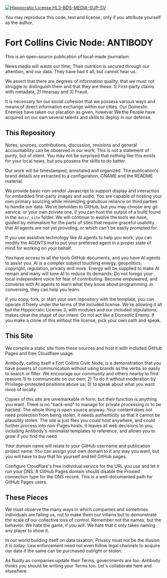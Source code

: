 [![Hippocratic License HL3-BDS-MEDIA-SUP-SV](https://img.shields.io/static/v1?label=Hippocratic%20License&message=HL3-BDS-MEDIA-SUP-SV&labelColor=5e2751&color=2a6a65)](https://firstdonoharm.dev/version/3/0/bds-media-sup-sv.html)

You may reproduce this code, text and license, only if you attribute yourself as the author.

# Fort Collins Civic Node: ANTIBODY

This is an open-source publication of local-made journalism.

News media will waste our time; Their nutrition is secured through our attention, and our data. They have had it all, but cannot hear us.

We assert that there are degrees of information quality, that we must not struggle to distinguish them and that they are these: 1) First-party claims with metadata, 2) Hearsay and 3) Fraud.

It is necessary for our social cohesion that we possess various ways and means of direct information exchange within our cities. Our Domestic Enemies have taken our placation as given, however We the People have acquired on our own several talents and skills to deploy in our defense.

## This Repository

Notes, sources, contributions, discussion, revisions and general accountability can be observed in our work; This is not a statement of purity, but of intent. You may not be surprised that nothing like this exists for your local news, but you possess the skills to do better.

Our work will be timestamped, annotated and organized. The publication's brand details are extracted to a configuration, CNAME and the README material.

We provide basic non-vendor Javascript to support display and interaction for embedded first-party images and audio. You are capable of hosting your own primary sourcing while minimizing gratuitous reliance on third parties to handle our data. We're beholden to GitHub, but you may choose any git service, or your own private one, if you can host the output of a build found in the `docs/_site` folder. We will continue to evolve the tools we have, guided by minimalism for the parts of sites that require graceful usability that AI agents are not yet providing, or which can't be easily prompted for.

If you use assistive technology like AI agents to help you work, you can modify the AGENTS.md to put your preferred agent in a proper state of mind for working on your behalf.

You have access to all the tools GitHub documents, and you have AI agents to assist you. AI is a complex subject touching energy, geopolitics, copyright, regulation, privacy and more. Energy will be supplied to make AI remain and many will tune AI to reduce its demands; Do not forego your local independent voice for fear of contributing. Become empowered, and converse with AI agents to learn what they know about programming. In conversing, they can help you learn.

If you copy, fork, or start your own repository with the template, you can operate it freely under the terms of the included license. We're allowing it all but the Hippocratic License 3, with modules and our included stipulations, makes clear the shape of our intent: Do not act like a Domestic Enemy. If you make a clone of this without the license, pick your own oath and speak.

## This Site

We compile a static site from these sources and host it with included GitHub Pages and free Cloudflare usage.

_Antibody_, calling itself a Fort Collins Civic Node, is a demonstration that you have powers of communication without using brands as the verbs so easily to search or filter. We encourage our community and others nearby to find reasons 1) to communicate on our own; 2) To do it without moderation by Privilege-protected positions above us; 3) to speak about what you want more of locally.

Copies of this site are unremarkable in form, but their function is anything you want. There is no "back-end" to manage for private processing or to be hacked. The whole thing is open source anyway. Your content does not need protection from being stolen, it needs authenticity so that it cannot be plausibly stolen. The site is just files you could host anywhere, and could further process into non-Pages hosts. It leaves all web decisions to you, including Antibody's minimalist templates to reference, and allows you to grow if you find the need.

Your domain name will relate to your GitHub username and publication project name. You can assign your own domain to it any way you want, but you will have to buy that for yourself and tell GitHub pages.

Configure Cloudflare's free individual service for the URL you use and let it run your DNS. A GitHub Pages domain should disable the Proxied connection type for the DNS record. This is a well-documented path for GitHub Pages users.

## These Pieces

We must observe the many ways in which companies and sometimes individuals are failing us, not to make them our villains but to demonstrate the scale of our collective loss of control. Remember not the names, but the behavior. We hate the game, if you will. We hate that it only takes naming any player to show it.

In our world building itself on data taxation, Privacy must not be the illusion it is today. Law enforcement need not even follow legal channels to acquire our data if the same can be purchased outright or stolen.

As fluidly as companies update their Terms, governments are too. Antibody thinks you should be writing your Terms too. Let's collaborate here and elsewhere.

